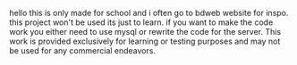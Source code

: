 hello this is only made for school and i often go to bdweb website for inspo. this project won't be used its just to learn. if you want to make the code work you either need to use mysql or rewrite the code for the server.
This work is provided exclusively for learning or testing purposes and may not be used for any commercial endeavors.
